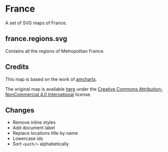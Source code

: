 # France

A set of SVG maps of France.

## france.regions.svg

Contains all the regions of Metropolitan France.

## Credits

This map is based on the work of [amcharts](https://www.amcharts.com).

The original map is available [here](https://www.amcharts.com/svg-maps/?map=france2016) under the [Creative Commons Attribution-NonCommercial 4.0 International](https://creativecommons.org/licenses/by-nc/4.0/) license.

## Changes

* Remove inline styles
* Add document label
* Replace locations title by name
* Lowercase ids
* Sort `<path/>` alphabetically